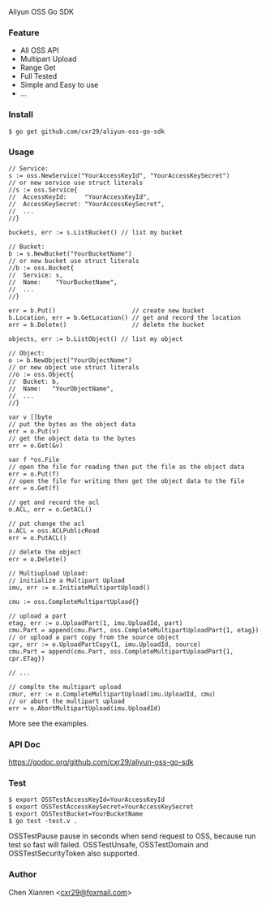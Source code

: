 Aliyun OSS Go SDK

### Feature
- All OSS API
- Multipart Upload
- Range Get
- Full Tested
- Simple and Easy to use
- ...

### Install
```$ go get github.com/cxr29/aliyun-oss-go-sdk```

### Usage
```
// Service:
s := oss.NewService("YourAccessKeyId", "YourAccessKeySecret")
// or new service use struct literals
//s := oss.Service{
//	AccessKeyId:     "YourAccessKeyId",
//	AccessKeySecret: "YourAccessKeySecret",
//	...
//}

buckets, err := s.ListBucket() // list my bucket

// Bucket:
b := s.NewBucket("YourBucketName")
// or new bucket use struct literals
//b := oss.Bucket{
//	Service: s,
//	Name:    "YourBucketName",
//	...
//}

err = b.Put()                     // create new bucket
b.Location, err = b.GetLocation() // get and record the location
err = b.Delete()                  // delete the bucket

objects, err := b.ListObject() // list my object

// Object:
o := b.NewObject("YourObjectName")
// or new object use struct literals
//o := oss.Object{
//	Bucket: b,
//	Name:   "YourObjectName",
//	...
//}

var v []byte
// put the bytes as the object data
err = o.Put(v)
// get the object data to the bytes
err = o.Get(&v)

var f *os.File
// open the file for reading then put the file as the object data
err = o.Put(f)
// open the file for writing then get the object data to the file
err = o.Get(f)

// get and record the acl
o.ACL, err = o.GetACL()

// put change the acl
o.ACL = oss.ACLPublicRead
err = o.PutACL()

// delete the object
err = o.Delete()

// Multiupload Upload:
// initialize a Multipart Upload
imu, err := o.InitiateMultipartUpload()

cmu := oss.CompleteMultipartUpload{}

// upload a part
etag, err := o.UploadPart(1, imu.UploadId, part)
cmu.Part = append(cmu.Part, oss.CompleteMultipartUploadPart{1, etag})
// or upload a part copy from the source object
cpr, err := o.UploadPartCopy(1, imu.UploadId, source)
cmu.Part = append(cmu.Part, oss.CompleteMultipartUploadPart{1, cpr.ETag})

// ...

// complte the multipart upload
cmur, err := o.CompleteMultipartUpload(imu.UploadId, cmu)
// or abort the multipart upload
err = o.AbortMultipartUpload(imu.UploadId)
```
More see the examples.

### API Doc
https://godoc.org/github.com/cxr29/aliyun-oss-go-sdk

### Test
```
$ export OSSTestAccessKeyId=YourAccessKeyId
$ export OSSTestAccessKeySecret=YourAccessKeySecret
$ export OSSTestBucket=YourBucketName
$ go test -test.v .
```
OSSTestPause pause in seconds when send request to OSS, because run test so fast will failed.
OSSTestUnsafe, OSSTestDomain and OSSTestSecurityToken also supported.

### Author
Chen Xianren &lt;cxr29@foxmail.com&gt;
